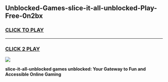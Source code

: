 
## Unblocked-Games-slice-it-all-unblocked-Play-Free-0n2bx
<h3>
<a href="https://premium76.site?title=slice-it-all-unblocked&ref=12A">CLICK TO PLAY</a></h3>
<hr>

<h3>
<a href="https://premium76.site?title=slice-it-all-unblocked&ref=12A">CLICK 2 PLAY</a>
  
</h3>

<a href="https://premium76.site?title=slice-it-all-unblocked&ref=12A"><img src="https://clearcache.store/games.png"></a>


**slice-it-all-unblocked games unblocked: Your Gateway to Fun and Accessible Online Gaming**
